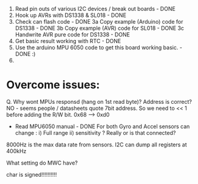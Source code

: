 1. Read pin outs of various I2C devices / break out boards 	- DONE
2. Hook up AVRs with DS1338 & SL018 						- DONE
3. Check can flash code 									- DONE
3a Copy example (Arduino) code for DS1338 					- DONE
3b Copy example (AVR) code for SL018 						- DONE
3c Handwrite AVR pure code for DS1338 						- DONE
4. Get basic result working with RTC 						- DONE
5. Use the arduino MPU 6050 code to get this board working basic. - DONE :)
6.

Overcome issues:
================
Q. Why wont MPUs responsd (hang on 1st read byte)? Address is correct?
NO - seems people / datasheets quote 7bit address. So we need to << 1 before adding the R/W bit.
0x68 --> 0xd0


- Read MPU6050 manual - DONE
For both Gyro and Accel sensors can change :
i) Full range
ii) sensitivity
? Really or is that connected?

8000Hz is the max data rate from sensors.
I2C can dump all registers at 400kHz

What setting do MWC have?

char is signed!!!!!!!!!!
